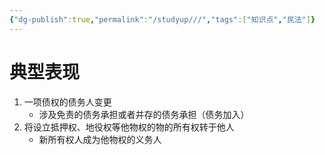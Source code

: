 ```yaml
---
{"dg-publish":true,"permalink":"/studyup///","tags":["知识点","民法"]}
---
```


# 典型表现
1. 一项债权的债务人变更
	- 涉及免责的债务承担或者并存的债务承担（债务加入）
2. 将设立抵押权、地役权等他物权的物的所有权转于他人
	- 新所有权人成为他物权的义务人